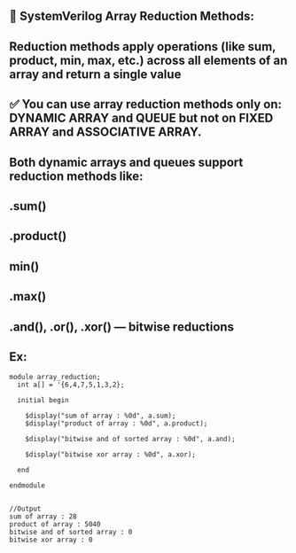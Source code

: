 ## 🧠 SystemVerilog Array Reduction Methods:
## Reduction methods apply operations (like sum, product, min, max, etc.) across all elements of an array and return a single value
## ✅ You can use array reduction methods only on: DYNAMIC ARRAY and QUEUE but not on FIXED ARRAY and ASSOCIATIVE ARRAY.
## Both dynamic arrays and queues support reduction methods like:
## .sum()
## .product()
## min()
## .max()
## .and(), .or(), .xor() — bitwise reductions

## Ex:
```
module array_reduction;
  int a[] = '{6,4,7,5,1,3,2};
  
  initial begin
    
    $display("sum of array : %0d", a.sum);
    $display("product of array : %0d", a.product);
    
    $display("bitwise and of sorted array : %0d", a.and);
    
    $display("bitwise xor array : %0d", a.xor);
    
  end
  
endmodule
    

//Output
sum of array : 28
product of array : 5040
bitwise and of sorted array : 0
bitwise xor array : 0
```
